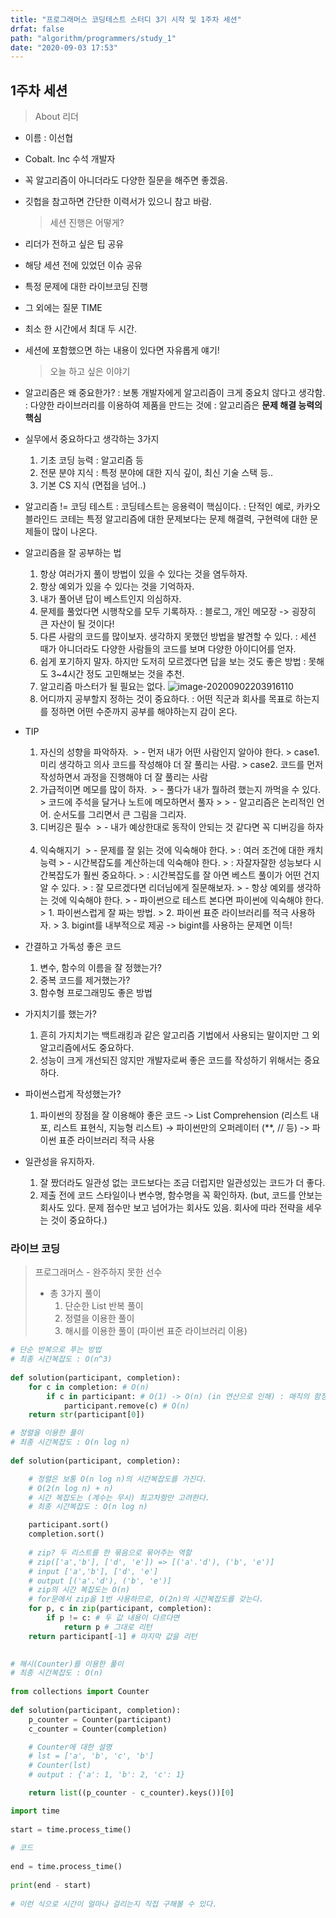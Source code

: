```yaml
---
title: "프로그래머스 코딩테스트 스터디 3기 시작 및 1주차 세션"
drfat: false
path: "algorithm/programmers/study_1"
date: "2020-09-03 17:53"
---
```


## 1주차 세션



> About 리더
> ​

- 이름 : 이선협
- Cobalt. Inc 수석 개발자
- 꼭 알고리즘이 아니더라도 다양한 질문을 해주면 좋겠음.
- 깃헙을 참고하면 간단한 이력서가 있으니 참고 바람.
  ​
  > 세션 진행은 어떻게?
  > ​
- 리더가 전하고 싶은 팁 공유
- 해당 세션 전에 있었던 이슈 공유
- 특정 문제에 대한 라이브코딩 진행
- 그 외에는 질문 TIME
- 최소 한 시간에서 최대 두 시간.
- 세션에 포함했으면 하는 내용이 있다면 자유롭게 얘기!
  ​
  > 오늘 하고 싶은 이야기
  > ​
- 알고리즘은 왜 중요한가?
  : 보통 개발자에게 알고리즘이 크게 중요치 않다고 생각함.
  : 다양한 라이브러리를 이용하여 제품을 만드는 것에
  : 알고리즘은 **문제 해결 능력의 핵심**
- 실무에서 중요하다고 생각하는 3가지
  1. 기초 코딩 능력 : 알고리즘 등
  2. 전문 분야 지식 : 특정 분야에 대한 지식 깊이, 최신 기술 스택 등..
  3. 기본 CS 지식 (면접을 넘어..)
     ​
- 알고리즘 != 코딩 테스트
  : 코딩테스트는 응용력이 핵심이다.
  : 단적인 예로, 카카오 블라인드 코테는 특정 알고리즘에 대한 문제보다는
  문제 해결력, 구현력에 대한 문제들이 많이 나온다.
  ​
- 알고리즘을 잘 공부하는 법
  ​
  
  1. 항상 여러가지 풀이 방법이 있을 수 있다는 것을 염두하자.
  2. 항상 예외가 있을 수 있다는 것을 기억하자.
  3. 내가 풀어낸 답이 베스트인지 의심하자.
  4. 문제를 풀었다면 시행착오를 모두 기록하자.
     : 블로그, 개인 메모장 -> 굉장히 큰 자산이 될 것이다!
  5. 다른 사람의 코드를 많이보자. 생각하지 못했던 방법을 발견할 수 있다.
     : 세션 때가 아니더라도 다양한 사람들의 코드를 보며 다양한 아이디어를 얻자.
  6. 쉽게 포기하지 말자. 하지만 도저히 모르겠다면 답을 보는 것도 좋은 방법
     : 못해도 3~4시간 정도 고민해보는 것을 추천.
  7. 알고리즘 마스터가 될 필요는 없다.
     ![image-20200902203916110](C:\Users\143011\AppData\Roaming\Typora\typora-user-images\image-20200902203916110.png)
  8. 어디까지 공부할지 정하는 것이 중요하다.
     : 어떤 직군과 회사를 목표로 하는지를 정하면 어떤 수준까지 공부를 해야하는지 감이 온다.
     ​
- TIP
  ​
  1. 자신의 성향을 파악하자.
     ​ > - 먼저 내가 어떤 사람인지 알아야 한다. > case1. 미리 생각하고 의사 코드를 작성해야 더 잘 풀리는 사람. > case2. 코드를 먼저 작성하면서 과정을 진행해야 더 잘 풀리는 사람
     ​
  2. 가급적이면 메모를 많이 하자.
     ​ > - 풀다가 내가 뭘하려 했는지 까먹을 수 있다. > 코드에 주석을 달거나 노트에 메모하면서 풀자 > > - 알고리즘은 논리적인 언어. 순서도를 그리면서 큰 그림을 그리자.
     ​
  3. 디버깅은 필수
     ​ > - 내가 예상한대로 동작이 안되는 것 같다면 꼭 디버깅을 하자
     ​
  4. 익숙해지기
     ​ > - 문제를 잘 읽는 것에 익숙해야 한다. > : 여러 조건에 대한 캐치 능력 > - 시간복잡도를 계산하는데 익숙해야 한다. > : 자잘자잘한 성능보다 시간복잡도가 훨씬 중요하다. > : 시간복잡도를 잘 아면 베스트 풀이가 어떤 건지 알 수 있다. > : 잘 모르겠다면 리더님에게 질문해보자. > - 항상 예외를 생각하는 것에 익숙해야 한다. > - 파이썬으로 테스트 본다면 파이썬에 익숙해야 한다. > 1. 파이썬스럽게 잘 짜는 방법. > 2. 파이썬 표준 라이브러리를 적극 사용하자. > 3. bigint를 내부적으로 제공 -> bigint를 사용하는 문제면 이득!
     ​
- 간결하고 가독성 좋은 코드
  ​
  
  1. 변수, 함수의 이름을 잘 정했는가?
  2. 중복 코드를 제거했는가?
  3. 함수형 프로그래밍도 좋은 방법
     ​
- 가지치기를 했는가?
  ​
  
  1. 흔히 가지치기는 백트래킹과 같은 알고리즘 기법에서 사용되는 말이지만
     그 외 알고리즘에서도 중요하다.
  2. 성능이 크게 개선되진 않지만 개발자로써 좋은 코드를 작성하기 위해서는 중요하다.
     ​
- 파이썬스럽게 작성했는가?
  ​
  
  1. 파이썬의 장점을 잘 이용해야 좋은 코드
     -> List Comprehension (리스트 내포, 리스트 표현식, 지능형 리스트)
     -> 파이썬만의 오퍼레이터 (\*\*, // 등)
     -> 파이썬 표준 라이브러리 적극 사용
     ​
- 일관성을 유지하자.
  ​
  
  1. 잘 짰더라도 일관성 없는 코드보다는 조금 더럽지만 일관성있는 코드가 더 좋다.
  2. 제출 전에 코드 스타일이나 변수명, 함수명을 꼭 확인하자.
     (but, 코드를 안보는 회사도 있다. 문제 점수만 보고 넘어가는 회사도 있음.
     회사에 따라 전략을 세우는 것이 중요하다.)
     ​
     ​
     ​

### 라이브 코딩



> 프로그래머스 - 완주하지 못한 선수
>
> - 총 3가지 풀이
>   1. 단순한 List 반복 풀이
>   2. 정렬을 이용한 풀이
>   3. 해시를 이용한 풀이 (파이썬 표준 라이브러리 이용)
>      ​

```python
# 단순 반복으로 푸는 방법
# 최종 시간복잡도 : O(n^3)
​
def solution(participant, completion):
    for c in completion: # O(n)
        if c in participant: # O(1) -> O(n) (in 연산으로 인해) : 매직의 함정
            participant.remove(c) # O(n)
    return str(participant[0])
```



```python
# 정렬을 이용한 풀이
# 최종 시간복잡도 : O(n log n)
​
def solution(participant, completion):

    # 정렬은 보통 O(n log n)의 시간복잡도를 가진다.
    # O(2(n log n) + n)
    # 시간 복잡도는 (계수는 무시) 최고차항만 고려한다.
    # 최종 시간복잡도 : O(n log n)

	participant.sort()
    completion.sort()
​
    # zip? 두 리스트를 한 묶음으로 묶어주는 역할
	# zip(['a','b'], ['d', 'e']) => [('a'.'d'), ('b', 'e')]
    # input ['a','b'], ['d', 'e']
    # output [('a'.'d'), ('b', 'e')]
   	# zip의 시간 복잡도는 O(n)
    # for문에서 zip을 1번 사용하므로, O(2n)의 시간복잡도를 갖는다.
    for p, c in zip(participant, completion):
        if p != c: # 두 값 내용이 다르다면
            return p # 그대로 리턴
    return participant[-1] # 마지막 값을 리턴
​
```



```python
# 해시(Counter)를 이용한 풀이
# 최종 시간복잡도 : O(n)
​
from collections import Counter
​
def solution(participant, completion):
    p_counter = Counter(participant)
    c_counter = Counter(completion)

    # Counter에 대한 설명
    # lst = ['a', 'b', 'c', 'b']
    # Counter(lst)
    # output : {'a': 1, 'b': 2, 'c': 1}

    return list((p_counter - c_counter).keys())[0]
```



```python
import time
​
start = time.process_time()
​
# 코드
​
end = time.process_time()
​
print(end - start)
​
# 이런 식으로 시간이 얼마나 걸리는지 직접 구해볼 수 있다.
```

## 

